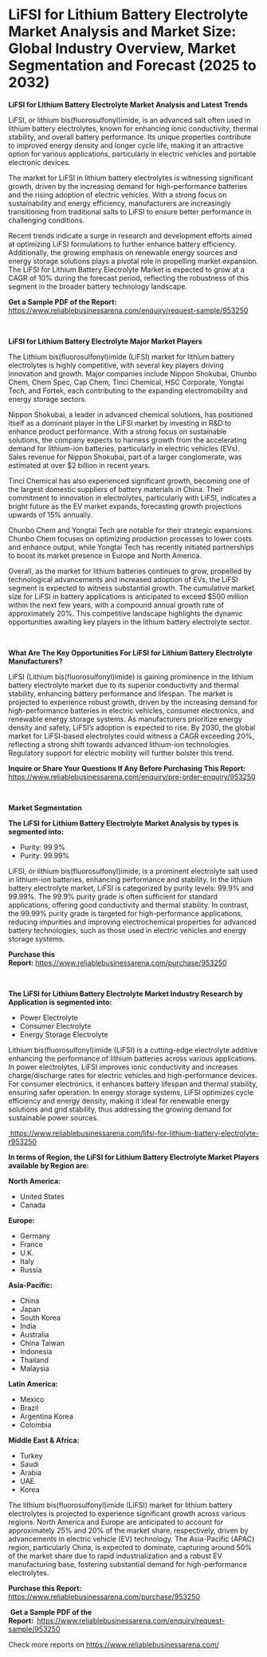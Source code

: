 <p><h1>LiFSI for Lithium Battery Electrolyte Market Analysis and Market Size: Global Industry Overview, Market Segmentation and Forecast (2025 to 2032)</h1></p><p><strong>LiFSI for Lithium Battery Electrolyte Market Analysis and Latest Trends</strong></p>
<p><p>LiFSI, or lithium bis(fluorosulfonyl)imide, is an advanced salt often used in lithium battery electrolytes, known for enhancing ionic conductivity, thermal stability, and overall battery performance. Its unique properties contribute to improved energy density and longer cycle life, making it an attractive option for various applications, particularly in electric vehicles and portable electronic devices.</p><p>The market for LiFSI in lithium battery electrolytes is witnessing significant growth, driven by the increasing demand for high-performance batteries and the rising adoption of electric vehicles. With a strong focus on sustainability and energy efficiency, manufacturers are increasingly transitioning from traditional salts to LiFSI to ensure better performance in challenging conditions. </p><p>Recent trends indicate a surge in research and development efforts aimed at optimizing LiFSI formulations to further enhance battery efficiency. Additionally, the growing emphasis on renewable energy sources and energy storage solutions plays a pivotal role in propelling market expansion. The LiFSI for Lithium Battery Electrolyte Market is expected to grow at a CAGR of 10% during the forecast period, reflecting the robustness of this segment in the broader battery technology landscape.</p></p>
<p><strong>Get a Sample PDF of the Report:&nbsp;</strong> <a href="https://www.reliablebusinessarena.com/enquiry/request-sample/953250?utm_campaign=3183&utm_medium=2&utm_source=Github&utm_content=ia&utm_term=07042025&utm_id=lifsi-for-lithium-battery-electrolyte">https://www.reliablebusinessarena.com/enquiry/request-sample/953250</a></p>
<p>&nbsp;</p>
<p><strong>LiFSI for Lithium Battery Electrolyte Major Market Players</strong></p>
<p><p>The Lithium bis(fluorosulfonyl)imide (LiFSI) market for lithium battery electrolytes is highly competitive, with several key players driving innovation and growth. Major companies include Nippon Shokubai, Chunbo Chem, Chem Spec, Cap Chem, Tinci Chemical, HSC Corporate, Yongtai Tech, and Fortek, each contributing to the expanding electromobility and energy storage sectors.</p><p>Nippon Shokubai, a leader in advanced chemical solutions, has positioned itself as a dominant player in the LiFSI market by investing in R&D to enhance product performance. With a strong focus on sustainable solutions, the company expects to harness growth from the accelerating demand for lithium-ion batteries, particularly in electric vehicles (EVs). Sales revenue for Nippon Shokubai, part of a larger conglomerate, was estimated at over $2 billion in recent years.</p><p>Tinci Chemical has also experienced significant growth, becoming one of the largest domestic suppliers of battery materials in China. Their commitment to innovation in electrolytes, particularly with LiFSI, indicates a bright future as the EV market expands, forecasting growth projections upwards of 15% annually.</p><p>Chunbo Chem and Yongtai Tech are notable for their strategic expansions. Chunbo Chem focuses on optimizing production processes to lower costs and enhance output, while Yongtai Tech has recently initiated partnerships to boost its market presence in Europe and North America.</p><p>Overall, as the market for lithium batteries continues to grow, propelled by technological advancements and increased adoption of EVs, the LiFSI segment is expected to witness substantial growth. The cumulative market size for LiFSI in battery applications is anticipated to exceed $500 million within the next few years, with a compound annual growth rate of approximately 20%. This competitive landscape highlights the dynamic opportunities awaiting key players in the lithium battery electrolyte sector.</p></p>
<p>&nbsp;</p>
<p><strong>What Are The Key Opportunities For LiFSI for Lithium Battery Electrolyte Manufacturers?</strong></p>
<p><p>LiFSI (Lithium bis(fluorosulfonyl)imide) is gaining prominence in the lithium battery electrolyte market due to its superior conductivity and thermal stability, enhancing battery performance and lifespan. The market is projected to experience robust growth, driven by the increasing demand for high-performance batteries in electric vehicles, consumer electronics, and renewable energy storage systems. As manufacturers prioritize energy density and safety, LiFSI’s adoption is expected to rise. By 2030, the global market for LiFSI-based electrolytes could witness a CAGR exceeding 20%, reflecting a strong shift towards advanced lithium-ion technologies. Regulatory support for electric mobility will further bolster this trend.</p></p>
<p><strong>Inquire or Share Your Questions If Any Before Purchasing This Report:</strong> <a href="https://www.reliablebusinessarena.com/enquiry/pre-order-enquiry/953250?utm_campaign=3183&utm_medium=2&utm_source=Github&utm_content=ia&utm_term=07042025&utm_id=lifsi-for-lithium-battery-electrolyte">https://www.reliablebusinessarena.com/enquiry/pre-order-enquiry/953250</a></p>
<p>&nbsp;</p>
<p><strong>Market Segmentation</strong></p>
<p><strong>The LiFSI for Lithium Battery Electrolyte Market Analysis by types is segmented into:</strong></p>
<p><ul><li>Purity: 99.9%</li><li>Purity: 99.99%</li></ul></p>
<p><p>LiFSI, or lithium bis(fluorosulfonyl)imide, is a prominent electrolyte salt used in lithium-ion batteries, enhancing performance and stability. In the lithium battery electrolyte market, LiFSI is categorized by purity levels: 99.9% and 99.99%. The 99.9% purity grade is often sufficient for standard applications, offering good conductivity and thermal stability. In contrast, the 99.99% purity grade is targeted for high-performance applications, reducing impurities and improving electrochemical properties for advanced battery technologies, such as those used in electric vehicles and energy storage systems.</p></p>
<p><strong>Purchase this Report:&nbsp;</strong><a href="https://www.reliablebusinessarena.com/purchase/953250?utm_campaign=3183&utm_medium=2&utm_source=Github&utm_content=ia&utm_term=07042025&utm_id=lifsi-for-lithium-battery-electrolyte">https://www.reliablebusinessarena.com/purchase/953250</a></p>
<p>&nbsp;</p>
<p><strong>The LiFSI for Lithium Battery Electrolyte Market Industry Research by Application is segmented into:</strong></p>
<p><ul><li>Power Electrolyte</li><li>Consumer Electrolyte</li><li>Energy Storage Electrolyte</li></ul></p>
<p><p>Lithium bis(fluorosulfonyl)imide (LiFSI) is a cutting-edge electrolyte additive enhancing the performance of lithium batteries across various applications. In power electrolytes, LiFSI improves ionic conductivity and increases charge/discharge rates for electric vehicles and high-performance devices. For consumer electronics, it enhances battery lifespan and thermal stability, ensuring safer operation. In energy storage systems, LiFSI optimizes cycle efficiency and energy density, making it ideal for renewable energy solutions and grid stability, thus addressing the growing demand for sustainable power sources.</p></p>
<p><a href="https://www.reliablebusinessarena.com/lifsi-for-lithium-battery-electrolyte-r953250?utm_campaign=3183&utm_medium=2&utm_source=Github&utm_content=ia&utm_term=07042025&utm_id=lifsi-for-lithium-battery-electrolyte">&nbsp;https://www.reliablebusinessarena.com/lifsi-for-lithium-battery-electrolyte-r953250</a></p>
<p><strong>In terms of Region, the LiFSI for Lithium Battery Electrolyte Market Players available by Region are:</strong></p>
<p>
    <p> <strong> North America: </strong>
        <ul>
            <li>United States</li>
            <li>Canada</li>
        </ul>
        </p> 
    <p> <strong> Europe: </strong>
        <ul>
            <li>Germany</li>
            <li>France</li>
            <li>U.K.</li>
            <li>Italy</li>
            <li>Russia</li>
        </ul>
        </p> 
    <p> <strong> Asia-Pacific: </strong>
        <ul>
            <li>China</li>
            <li>Japan</li>
            <li>South Korea</li>
            <li>India</li>
            <li>Australia</li>
            <li>China Taiwan</li>
            <li>Indonesia</li>
            <li>Thailand</li>
            <li>Malaysia</li>
        </ul>
        </p> 
    <p> <strong> Latin America: </strong>
        <ul>
            <li>Mexico</li>
            <li>Brazil</li>
            <li>Argentina Korea</li>
            <li>Colombia</li>
        </ul>
        </p> 
    <p> <strong> Middle East & Africa: </strong>
        <ul>
            <li>Turkey</li>
            <li>Saudi</li>
            <li>Arabia</li>
            <li>UAE</li>
            <li>Korea</li>
        </ul>
    </p>
    </p>
<p><p>The lithium bis(fluorosulfonyl)imide (LiFSI) market for lithium battery electrolytes is projected to experience significant growth across various regions. North America and Europe are anticipated to account for approximately 25% and 20% of the market share, respectively, driven by advancements in electric vehicle (EV) technology. The Asia-Pacific (APAC) region, particularly China, is expected to dominate, capturing around 50% of the market share due to rapid industrialization and a robust EV manufacturing base, fostering substantial demand for high-performance electrolytes.</p></p>
<p><strong>Purchase this Report: </strong><a href="https://www.reliablebusinessarena.com/purchase/953250?utm_campaign=3183&utm_medium=2&utm_source=Github&utm_content=ia&utm_term=07042025&utm_id=lifsi-for-lithium-battery-electrolyte">https://www.reliablebusinessarena.com/purchase/953250</a></p>
<p>&nbsp;<strong>Get a Sample PDF of the Report:&nbsp;&nbsp;</strong><a href="https://www.reliablebusinessarena.com/enquiry/request-sample/953250?utm_campaign=3183&utm_medium=2&utm_source=Github&utm_content=ia&utm_term=07042025&utm_id=lifsi-for-lithium-battery-electrolyte">https://www.reliablebusinessarena.com/enquiry/request-sample/953250</a></p>
<p><strong></strong></p>
<p>Check more reports on <a href="https://www.reliablebusinessarena.com/?utm_campaign=3183&utm_medium=2&utm_source=Github&utm_content=ia&utm_term=07042025&utm_id=lifsi-for-lithium-battery-electrolyte">https://www.reliablebusinessarena.com/</a></p>